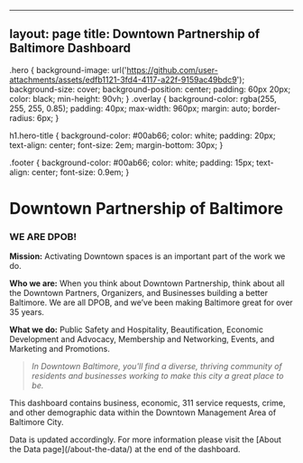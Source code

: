 
---
layout: page
title: Downtown Partnership of Baltimore Dashboard
---

.hero {
  background-image: url('https://github.com/user-attachments/assets/edfb1121-3fd4-4117-a22f-9159ac49bdc9');
  background-size: cover;
  background-position: center;
  padding: 60px 20px;
  color: black;
  min-height: 90vh;
}
.overlay {
  background-color: rgba(255, 255, 255, 0.85);
  padding: 40px;
  max-width: 960px;
  margin: auto;
  border-radius: 6px;
}

h1.hero-title {
  background-color: #00ab66;
  color: white;
  padding: 20px;
  text-align: center;
  font-size: 2em;
  margin-bottom: 30px;
}

.footer {
  background-color: #00ab66;
  color: white;
  padding: 15px;
  text-align: center;
  font-size: 0.9em;
}

</style>

<div class="hero">
  <div class="overlay">
    <h1 class="hero-title">Downtown Partnership of Baltimore</h1>

### WE ARE DPOB!

**Mission:** Activating Downtown spaces is an important part of the work we do.

**Who we are:** When you think about Downtown Partnership, think about all the Downtown Partners, Organizers, and Businesses building a better Baltimore. We are all DPOB, and we’ve been making Baltimore great for over 35 years.

**What we do:** Public Safety and Hospitality, Beautification, Economic Development and Advocacy, Membership and Networking, Events, and Marketing and Promotions.

> _In Downtown Baltimore, you'll find a diverse, thriving community of residents and businesses working to make this city a great place to be._

This dashboard contains business, economic, 311 service requests, crime, and other demographic data within the Downtown Management Area of Baltimore City.

  </div>
</div>

<div class="footer">
  Data is updated accordingly. For more information please visit the [About the Data page](/about-the-data/) at the end of the dashboard.
</div>









